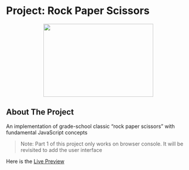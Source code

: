 # Project: Rock Paper Scissors
<p align="center">
<img src="https://imgs.search.brave.com/g5-BVkh2EeJYaM9IqFJdwEJUFvTYSqz0BqsKI_yZ9N4/rs:fit:1200:1050:1/g:ce/aHR0cHM6Ly93YWxs/cGFwZXJjYXZlLmNv/bS93cC93cDgxMjIw/MDIuanBn" width="300" height="200">
</p>

## About The Project
An implementation of grade-school classic “rock paper scissors” with fundamental JavaScript concepts

> Note: Part 1 of this project only works on browser console. It will be revisited to add the user interface 

Here is the [Live Preview](https://alvarado08.github.io/theodinproject-rps/)